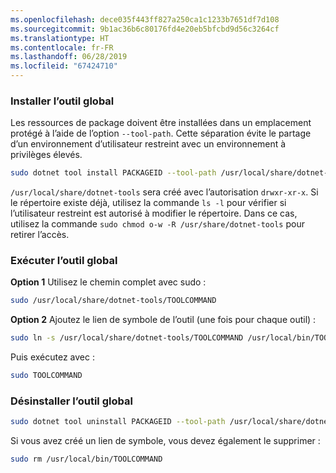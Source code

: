 ```yaml
---
ms.openlocfilehash: dece035f443ff827a250ca1c1233b7651df7d108
ms.sourcegitcommit: 9b1ac36b6c80176fd4e20eb5bfcbd9d56c3264cf
ms.translationtype: HT
ms.contentlocale: fr-FR
ms.lasthandoff: 06/28/2019
ms.locfileid: "67424710"
---
```

### <a name="install-the-global-tool"></a>Installer l’outil global

Les ressources de package doivent être installées dans un emplacement protégé à l’aide de l’option `--tool-path`. Cette séparation évite le partage d’un environnement d’utilisateur restreint avec un environnement à privilèges élevés.

```bash
sudo dotnet tool install PACKAGEID --tool-path /usr/local/share/dotnet-tools
```

`/usr/local/share/dotnet-tools` sera créé avec l’autorisation `drwxr-xr-x`. Si le répertoire existe déjà, utilisez la commande `ls -l` pour vérifier si l’utilisateur restreint est autorisé à modifier le répertoire. Dans ce cas, utilisez la commande `sudo chmod o-w -R /usr/share/dotnet-tools` pour retirer l’accès.

### <a name="run-the-global-tool"></a>Exécuter l’outil global

**Option 1** Utilisez le chemin complet avec sudo :

```bash
sudo /usr/local/share/dotnet-tools/TOOLCOMMAND
```

**Option 2** Ajoutez le lien de symbole de l’outil (une fois pour chaque outil) :

```bash
sudo ln -s /usr/local/share/dotnet-tools/TOOLCOMMAND /usr/local/bin/TOOLCOMMAND
```

Puis exécutez avec :

```bash
sudo TOOLCOMMAND
```

### <a name="uninstall-the-global-tool"></a>Désinstaller l’outil global

```bash
sudo dotnet tool uninstall PACKAGEID --tool-path /usr/local/share/dotnet-tools
```

Si vous avez créé un lien de symbole, vous devez également le supprimer :

```bash
sudo rm /usr/local/bin/TOOLCOMMAND
```